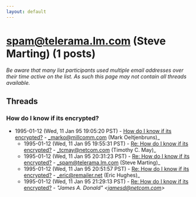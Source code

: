 ```yaml
---
layout: default
---
```


# spam@telerama.lm.com (Steve Marting) (1 posts)

_Be aware that many list participants used multiple email addresses over their time active on the list. As such this page may not contain all threads available._

## Threads

### How do I know if its encrypted?
+ 1995-01-12 (Wed, 11 Jan 95 19:05:20 PST) - [How do I know if its encrypted?](/archive/1995/01/e38efa605f6696a5e47e8364278da54b88a987ec5ddd94e11f336bf16e8d10db) - _marko@millcomm.com (Mark Oeltjenbruns)_
  + 1995-01-12 (Wed, 11 Jan 95 19:55:31 PST) - [Re: How do I know if its encrypted?](/archive/1995/01/af9161e1e09c5eed11d80c0a333e40be155bbb21d5903a73f57df2fcfb2f3f42) - _tcmay@netcom.com (Timothy C. May)_
  + 1995-01-12 (Wed, 11 Jan 95 20:31:23 PST) - [Re: How do I know if its encrypted?](/archive/1995/01/b5f13538933a0697fbf88fc8cc1424d09dc78e8f1d13a4472fc3ad22b8176666) - _spam@telerama.lm.com (Steve Marting)_
  + 1995-01-12 (Wed, 11 Jan 95 20:51:57 PST) - [Re: How do I know if its encrypted?](/archive/1995/01/383a0e1fb25735f74f89901033b0a9bea57c061072dbb7cc917e7e5ed0de25bb) - _eric@remailer.net (Eric Hughes)_
  + 1995-01-12 (Wed, 11 Jan 95 21:29:13 PST) - [Re: How do I know if its encrypted?](/archive/1995/01/6e951070e175efc3ac917574b7a86303f5dc90fc23cb8e9975f7b469539afccd) - _"James A. Donald" \<jamesd@netcom.com\>_

